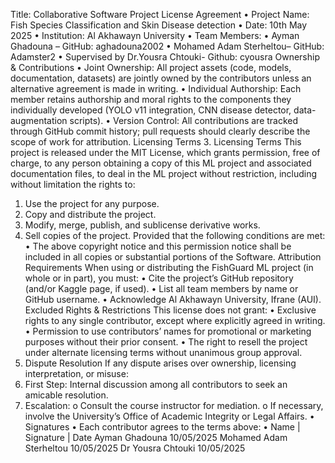 Title: Collaborative Software Project
License Agreement
• Project Name: Fish Species Classification and Skin Disease detection
• Date: 10th May 2025
• Institution: Al Akhawayn University
• Team Members:
• Ayman Ghadouna – GitHub: aghadouna2002
• Mohamed Adam Sterheltou– GitHub: Adamster2
• Supervised by Dr.Yousra Chtouki- Github: cyousra
Ownership & Contributions
• Joint Ownership: All project assets (code, models, documentation, datasets) are 
jointly owned by the contributors unless an alternative agreement is made in 
writing.
• Individual Authorship: Each member retains authorship and moral rights to the 
components they individually developed (YOLO v11 integration, CNN disease 
detector, data-augmentation scripts).
• Version Control: All contributions are tracked through GitHub commit history; pull 
requests should clearly describe the scope of work for attribution.
Licensing Terms
3. Licensing Terms
This project is released under the MIT License, which grants permission, free of charge, to 
any person obtaining a copy of this ML project and associated documentation files, to deal 
in the ML project without restriction, including without limitation the rights to:
1. Use the project for any purpose.
2. Copy and distribute the project.
3. Modify, merge, publish, and sublicense derivative works.
4. Sell copies of the project.
Provided that the following conditions are met:
• The above copyright notice and this permission notice shall be included in all 
copies or substantial portions of the Software.
Attribution Requirements
When using or distributing the FishGuard ML project (in whole or in part), you must:
• Cite the project’s GitHub repository (and/or Kaggle page, if used).
• List all team members by name or GitHub username.
• Acknowledge Al Akhawayn University, Ifrane (AUI).
Excluded Rights & Restrictions
This license does not grant:
• Exclusive rights to any single contributor, except where explicitly agreed in writing.
• Permission to use contributors’ names for promotional or marketing purposes 
without their prior consent.
• The right to resell the project under alternate licensing terms without unanimous 
group approval.
6. Dispute Resolution
If any dispute arises over ownership, licensing interpretation, or misuse:
1. First Step: Internal discussion among all contributors to seek an amicable 
resolution.
2. Escalation:
o Consult the course instructor for mediation.
o If necessary, involve the University’s Office of Academic Integrity or Legal 
Affairs.
• Signatures
• Each contributor agrees to the terms above:
• Name | Signature | Date
Ayman Ghadouna 10/05/2025
Mohamed Adam Sterheltou 10/05/2025
Dr Yousra Chtouki 10/05/2025
